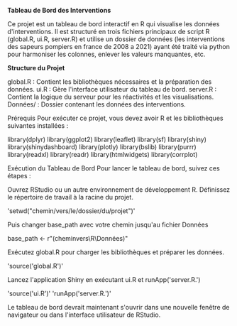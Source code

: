 **Tableau de Bord des Interventions**

Ce projet est un tableau de bord interactif en R qui visualise les données d'interventions. Il est structuré en trois fichiers principaux de script R (global.R, ui.R, server.R) et utilise un dossier de données (les interventions des sapeurs pompiers en france de 2008 a 2021) ayant été traité via python pour harmoniser les colonnes, enlever les valeurs manquantes, etc.

**Structure du Projet**

global.R : Contient les bibliothèques nécessaires et la préparation des données.
ui.R : Gère l'interface utilisateur du tableau de bord.
server.R : Contient la logique du serveur pour les réactivités et les visualisations.
Données/ : Dossier contenant les données des interventions.

Prérequis
Pour exécuter ce projet, vous devez avoir R et les bibliothèques suivantes installées :

library(dplyr)
library(ggplot2)
library(leaflet)
library(sf)
library(shiny)
library(shinydashboard)
library(plotly)
library(bslib)
library(purrr)
library(readxl)
library(readr)
library(htmlwidgets)
library(corrplot)


Exécution du Tableau de Bord
Pour lancer le tableau de bord, suivez ces étapes :

Ouvrez RStudio ou un autre environnement de développement R.
Définissez le répertoire de travail à la racine du projet.

'setwd("chemin/vers/le/dossier/du/projet")'

Puis changer base_path avec votre chemin jusqu'au fichier Données

base_path <- r"(cheminvers\R\Données\)"

Exécutez global.R pour charger les bibliothèques et préparer les données.

'source('global.R')'

Lancez l'application Shiny en exécutant ui.R et runApp('server.R.')

'source('ui.R')'
'runApp('server.R.')'

Le tableau de bord devrait maintenant s'ouvrir dans une nouvelle fenêtre de navigateur ou dans l'interface utilisateur de RStudio.
